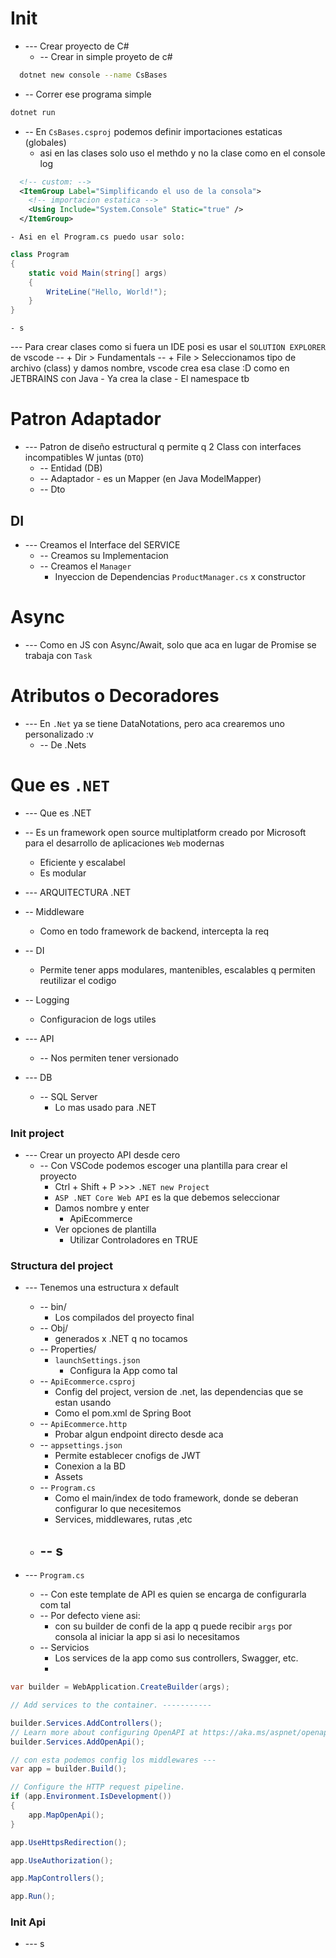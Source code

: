 # Init

- --- Crear proyecto de C#
  - -- Crear in simple proyeto de c#
```sh
  dotnet new console --name CsBases
```
  - -- Correr ese programa simple
```sh
dotnet run
```

  - -- En `CsBases.csproj` podemos definir importaciones estaticas (globales)
    - asi en las clases solo uso el methdo y no la clase como en el console log
```xml
  <!-- custom: -->
  <ItemGroup Label="Simplificando el uso de la consola">
    <!-- importacion estatica -->
    <Using Include="System.Console" Static="true" />
  </ItemGroup>
```
    - Asi en el Program.cs puedo usar solo:
```cs
class Program
{
    static void Main(string[] args)
    {
        WriteLine("Hello, World!");
    }
}
```

    - s



--- Para crear clases como si fuera un IDE posi es usar el `SOLUTION EXPLORER` de vscode
  -- + Dir > Fundamentals
    -- + File > Seleccionamos tipo de archivo (class) y damos nombre, vscode crea esa clase :D como en JETBRAINS con Java
      - Ya crea la clase
        - El namespace tb















# Patron Adaptador
- --- Patron de diseño estructural q permite q 2 Class con interfaces incompatibles W juntas (`DTO`)
  - -- Entidad (DB)
  - -- Adaptador - es un Mapper (en Java ModelMapper)
  - -- Dto


## DI
- --- Creamos el Interface del SERVICE
  - -- Creamos su Implementacion
  - -- Creamos el `Manager`
    - Inyeccion de Dependencias `ProductManager.cs` x constructor





# Async
- --- Como en JS con Async/Await, solo que aca en lugar de Promise se trabaja con `Task`




# Atributos o Decoradores
- --- En `.Net` ya se tiene DataNotations, pero aca crearemos uno personalizado :v
  - -- De .Nets














# Que es `.NET`
- --- Que es .NET
- -- Es un framework open source multiplatform creado por Microsoft para el desarrollo de aplicaciones `Web` modernas
  - Eficiente y escalabel
  - Es modular

- --- ARQUITECTURA .NET
- -- Middleware
  - Como en todo framework de backend, intercepta la req
- -- DI
  - Permite tener apps modulares, mantenibles, escalables q permiten reutilizar el codigo
- -- Logging
  - Configuracion de logs utiles


- --- API
  - -- Nos permiten tener versionado


- --- DB
  - -- SQL Server
    - Lo mas usado para .NET





### Init project
- --- Crear un proyecto API desde cero
  - -- Con VSCode podemos escoger una plantilla para crear el proyecto 
    - Ctrl + Shift + P >>> `.NET new Project`
    - `ASP .NET Core Web API`  es la que debemos seleccionar
    - Damos nombre y enter
      - ApiEcommerce
    - Ver opciones de plantilla
      - Utilizar Controladores en TRUE



### Structura del project
- --- Tenemos una estructura x default
  - -- bin/
    - Los compilados del proyecto final
  - -- Obj/
    - generados x .NET q no tocamos
  - -- Properties/
    - `launchSettings.json`
      - Configura la App como tal
  - -- `ApiEcommerce.csproj`
    - Config del project, version de .net, las dependencias que se estan usando
    - Como el pom.xml de Spring Boot
  - -- `ApiEcommerce.http`
    - Probar algun endpoint directo desde aca
  - -- `appsettings.json`
    - Permite establecer cnofigs de JWT
    - Conexion a la BD
    - Assets
  - -- `Program.cs`
    - Como el main/index de todo framework, donde se deberan configurar lo que necesitemos
    - Services, middlewares, rutas ,etc
  - -- s
    - 


- --- `Program.cs`
  - -- Con este template de API es quien se encarga de configurarla com tal
  - -- Por defecto viene asi:
    - con su builder de confi de la app q puede recibir `args` por consola al iniciar la app si asi lo necesitamos
  - -- Servicios
    - Los services de la app como sus controllers, Swagger, etc.
    - 
```cs
var builder = WebApplication.CreateBuilder(args);

// Add services to the container. -----------

builder.Services.AddControllers();
// Learn more about configuring OpenAPI at https://aka.ms/aspnet/openapi
builder.Services.AddOpenApi();

// con esta podemos config los middlewares ---
var app = builder.Build();

// Configure the HTTP request pipeline.
if (app.Environment.IsDevelopment())
{
    app.MapOpenApi();
}

app.UseHttpsRedirection();

app.UseAuthorization();

app.MapControllers();

app.Run();
```
















### Init Api
- --- s
































